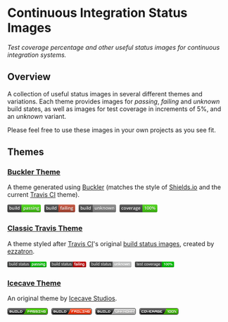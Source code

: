 # Continuous Integration Status Images

*Test coverage percentage and other useful status images for continuous integration systems.*

## Overview

A collection of useful status images in several different themes and variations. Each theme provides images for *passing*, *failing* and *unknown* build states,
as well as images for test coverage in increments of 5%, and an *unknown* variant.

Please feel free to use these images in your own projects as you see fit.

## Themes

### [Buckler Theme](img/buckler)

A theme generated using [Buckler](http://b.repl.ca/) (matches the style of [Shields.io](http://shields.io) and the current
[Travis CI](https://travis-ci.org/) theme).

![passing](img/buckler/buckler/build-status/build-status-passing.png)&nbsp;
![failing](img/buckler/buckler/build-status/build-status-failing.png)&nbsp;
![unknown](img/buckler/buckler/build-status/build-status-unknown.png)&nbsp;
![coverage](img/buckler/buckler/test-coverage/test-coverage-100.png)

### [Classic Travis Theme](img/travis)

A theme styled after [Travis CI](https://travis-ci.org/)'s original
[build status images](https://github.com/travis-ci/travis-ci/tree/master/public/images/result),
created by [ezzatron](https://github.com/ezzatron).

![passing](img/travis/variable-width/build-status/build-status-passing.png)&nbsp;
![failing](img/travis/variable-width/build-status/build-status-failing.png)&nbsp;
![unknown](img/travis/variable-width/build-status/build-status-unknown.png)&nbsp;
![coverage](img/travis/variable-width/test-coverage/test-coverage-100.png)

### [Icecave Theme](img/icecave)

An original theme by [Icecave Studios](http://icecave.com.au).

![passing](img/icecave/regular/build-status/build-status-passing.png)&nbsp;
![failing](img/icecave/regular/build-status/build-status-failing.png)&nbsp;
![unknown](img/icecave/regular/build-status/build-status-unknown.png)&nbsp;
![coverage](img/icecave/regular/test-coverage/test-coverage-100.png)
